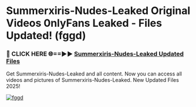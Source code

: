 # Summerxiris-Nudes-Leaked Original Videos 0nlyFans Leaked - Files Updated! (fggd)

<h3>🔴 CLICK HERE 🌐==►► <a href="https://tinyurl.com/4mcuefdz" rel="nofollow">Summerxiris-Nudes-Leaked Updated Files</a></h3>

Get Summerxiris-Nudes-Leaked and all content. Now you can access all videos and pictures of Summerxiris-Nudes-Leaked. New Updated Files 2025!

[![fggd](https://i.imgur.com/StAQSOY.gif)](https://tinyurl.com/4mcuefdz)
